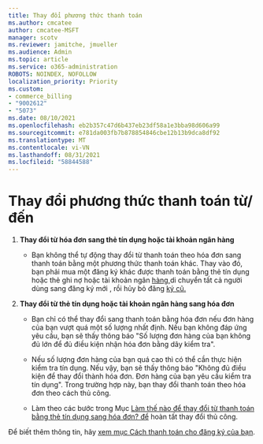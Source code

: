 ```yaml
---
title: Thay đổi phương thức thanh toán
ms.author: cmcatee
author: cmcatee-MSFT
manager: scotv
ms.reviewer: jamitche, jmueller
ms.audience: Admin
ms.topic: article
ms.service: o365-administration
ROBOTS: NOINDEX, NOFOLLOW
localization_priority: Priority
ms.custom:
- commerce_billing
- "9002612"
- "5073"
ms.date: 08/10/2021
ms.openlocfilehash: eb2b357c47d6b437eb23df58a1e3bba98d606a99
ms.sourcegitcommit: e781da003fb7b878854846cbe12b13b9dca8df92
ms.translationtype: MT
ms.contentlocale: vi-VN
ms.lasthandoff: 08/31/2021
ms.locfileid: "58844588"
---
```

# <a name="change-payment-method-fromto"></a>Thay đổi phương thức thanh toán từ/đến

1. **Thay đổi từ hóa đơn sang thẻ tín dụng hoặc tài khoản ngân hàng**

    - Bạn không thể tự động thay đổi từ thanh toán theo hóa đơn sang thanh toán bằng một phương thức thanh toán khác. Thay vào [](https://docs.microsoft.com/microsoft-365/commerce/try-or-buy-microsoft-365#buy-a-different-subscription) đó, bạn phải mua một đăng ký khác được thanh toán bằng thẻ tín dụng hoặc thẻ ghi nợ hoặc tài khoản ngân [hàng,](https://docs.microsoft.com/microsoft-365/commerce/subscriptions/move-users-different-subscription)di chuyển tất cả người dùng sang đăng ký mới , rồi hủy bỏ đăng [ký cũ.](https://docs.microsoft.com/microsoft-365/commerce/subscriptions/cancel-your-subscription)

2. **Thay đổi từ thẻ tín dụng hoặc tài khoản ngân hàng sang hóa đơn**

    - Bạn chỉ có thể thay đổi sang thanh toán bằng hóa đơn nếu đơn hàng của bạn vượt quá một số lượng nhất định. Nếu bạn không đáp ứng yêu cầu, bạn sẽ thấy thông báo "Số lượng đơn hàng của bạn không đủ lớn để đủ điều kiện nhận hóa đơn bằng dây kiểm tra".

    - Nếu số lượng đơn hàng của bạn quá cao thì có thể cần thực hiện kiểm tra tín dụng. Nếu vậy, bạn sẽ thấy thông báo "Không đủ điều kiện để thay đổi thành hóa đơn. Đơn hàng của bạn yêu cầu kiểm tra tín dụng". Trong trường hợp này, bạn thay đổi thanh toán theo hóa đơn theo cách thủ công.

    - Làm theo các bước trong Mục [Làm thế nào để thay đổi từ thanh toán bằng thẻ tín dụng sang hóa đơn? để](how-do-i-change-from-credit-card-payments-to-invoice.md) hoàn tất thay đổi thủ công.

Để biết thêm thông tin, hãy [xem mục Cách thanh toán cho đăng ký của bạn](https://docs.microsoft.com/microsoft-365/commerce/billing-and-payments/pay-for-your-subscription).
